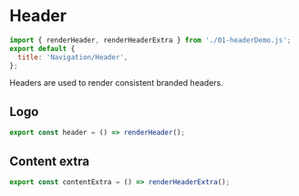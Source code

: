 # Header

```js script
import { renderHeader, renderHeaderExtra } from './01-headerDemo.js';
export default {
  title: 'Navigation/Header',
};
```

Headers are used to render consistent branded headers.

## Logo

```js story
export const header = () => renderHeader();
```

## Content extra

```js story
export const contentExtra = () => renderHeaderExtra();
```
